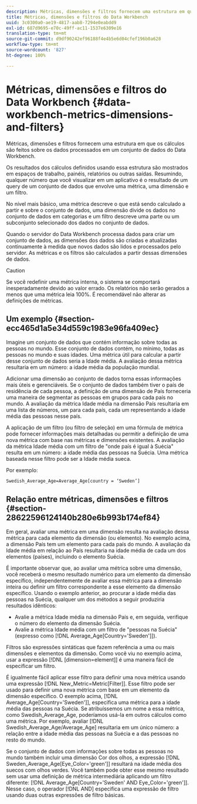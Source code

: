 ```yaml
---
description: Métricas, dimensões e filtros fornecem uma estrutura em que os cálculos são feitos sobre os dados processados em um conjunto de dados do Data Workbench.
title: Métricas, dimensões e filtros do Data Workbench
uuid: 3c0300a0-ae19-4817-aab8-7294e0eabdd9
exl-id: 687d9695-e70c-49ff-ac11-1537e6309e16
translation-type: tm+mt
source-git-commit: d9df90242ef96188f4e4b5e6d04cfef196b0a628
workflow-type: tm+mt
source-wordcount: '827'
ht-degree: 100%

---
```


# Métricas, dimensões e filtros do Data Workbench {#data-workbench-metrics-dimensions-and-filters}

Métricas, dimensões e filtros fornecem uma estrutura em que os cálculos são feitos sobre os dados processados em um conjunto de dados do Data Workbench.

Os resultados dos cálculos definidos usando essa estrutura são mostrados em espaços de trabalho, painéis, relatórios ou outras saídas. Resumindo, qualquer número que você visualizar em um aplicativo é o resultado de um query de um conjunto de dados que envolve uma métrica, uma dimensão e um filtro.

No nível mais básico, uma métrica descreve o que está sendo calculado a partir e sobre o conjunto de dados, uma dimensão divide os dados no conjunto de dados em categorias e um filtro descreve uma parte ou um subconjunto selecionado dos dados no conjunto de dados.

Quando o servidor do Data Workbench processa dados para criar um conjunto de dados, as dimensões dos dados são criadas e atualizadas continuamente à medida que novos dados são lidos e processados pelo servidor. As métricas e os filtros são calculados a partir dessas dimensões de dados.

>[!CAUTION]
>
>Se você redefinir uma métrica interna, o sistema se comportará inesperadamente devido ao valor errado. Os relatórios não serão gerados a menos que uma métrica leia 100%. É recomendável não alterar as definições de métricas.

## Um exemplo {#section-ecc465d1a5e34d559c1983e96fa409ec}

Imagine um conjunto de dados que contém informação sobre todas as pessoas no mundo. Esse conjunto de dados contém, no mínimo, todas as pessoas no mundo e suas idades. Uma métrica útil para calcular a partir desse conjunto de dados seria a Idade média. A avaliação dessa métrica resultaria em um número: a idade média da população mundial.

Adicionar uma dimensão ao conjunto de dados torna essas informações mais úteis e gerenciáveis. Se o conjunto de dados também tiver o país de residência de cada pessoa, a definição de uma dimensão de País forneceria uma maneira de segmentar as pessoas em grupos para cada país no mundo. A avaliação da métrica Idade média na dimensão País resultaria em uma lista de números, um para cada país, cada um representando a idade média das pessoas nesse país.

A aplicação de um filtro (ou filtro de seleção) em uma fórmula de métrica pode fornecer informações mais detalhadas ou permitir a definição de uma nova métrica com base nas métricas e dimensões existentes. A avaliação da métrica Idade média com um filtro de &quot;onde país é igual à Suécia&quot; resulta em um número: a idade média das pessoas na Suécia. Uma métrica baseada nesse filtro pode ser a Idade média sueca.

Por exemplo:

```
Swedish_Average_Age=Average_Age[country = ‘Sweden’]
```

## Relação entre métricas, dimensões e filtros {#section-28622596124140b280e6b993b174ef84}

Em geral, avaliar uma métrica em uma dimensão resulta na avaliação dessa métrica para cada elemento da dimensão (ou elemento). No exemplo acima, a dimensão País tem um elemento para cada país do mundo. A avaliação da Idade média em relação ao País resultaria na idade média de cada um dos elementos (países), incluindo o elemento Suécia.

É importante observar que, ao avaliar uma métrica sobre uma dimensão, você receberá o mesmo resultado numérico para um elemento da dimensão específico, independentemente de avaliar essa métrica para a dimensão inteira ou definir um filtro correspondente a esse elemento da dimensão específico. Usando o exemplo anterior, ao procurar a idade média das pessoas na Suécia, qualquer um dos métodos a seguir produziria resultados idênticos:

* Avalie a métrica Idade média na dimensão País e, em seguida, verifique o número do elemento da dimensão Suécia.
* Avalie a métrica Idade média com um filtro de &quot;pessoas na Suécia&quot; (expresso como [!DNL Average_Age[Country=&#39;Sweden&#39;]]).

Filtros são expressões sintáticas que fazem referência a uma ou mais dimensões e elementos da dimensão. Como você viu no exemplo acima, usar a expressão [!DNL [dimension=element]] é uma maneira fácil de especificar um filtro.

É igualmente fácil aplicar esse filtro para definir uma nova métrica usando uma expressão [!DNL New_Metric=Metric[Filter]]. Esse filtro pode ser usado para definir uma nova métrica com base em um elemento da dimensão específico. O exemplo acima, [!DNL Average_Age[Country=&#39;Sweden&#39;]], especifica uma métrica para a idade média das pessoas na Suécia. Se atribuíssemos um nome a essa métrica, como Swedish_Average_Age, poderíamos usá-la em outros cálculos como uma métrica. Por exemplo, avaliar [!DNL Swedish_Average_Age/Average_Age] resultaria em um único número: a relação entre a idade média das pessoas na Suécia e a das pessoas no resto do mundo.

Se o conjunto de dados com informações sobre todas as pessoas no mundo também incluir uma dimensão Cor dos olhos, a expressão [!DNL Sweden_Average_Age[Eye_Color=&#39;green&#39;]] resultará na idade média dos suecos com olhos verdes. Você também pode obter esse mesmo resultado sem usar uma definição de métrica intermediária aplicando um filtro diferente: [!DNL Average_Age[Country=&#39;Sweden&#39; AND Eye_Color=&#39;green&#39;]]. Nesse caso, o operador [!DNL AND] especifica uma expressão de filtro usando duas outras expressões de filtro básicas.
